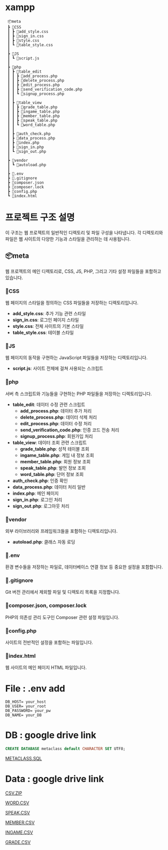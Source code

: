 # xampp


```
 📦meta 
 ┣ 📂CSS
 ┃ ┣ 📜add_style.css
 ┃ ┣ 📜sign_in.css
 ┃ ┣ 📜style.css
 ┃ ┗ 📜table_style.css
 ┃
 ┣ 📂JS
 ┃ ┗ 📜script.js
 ┃
 ┣ 📂php
 ┃ ┣ 📂table_edit
 ┃ ┃ ┣ 📜add_process.php
 ┃ ┃ ┣ 📜delete_process.php
 ┃ ┃ ┣ 📜edit_process.php
 ┃ ┃ ┣ 📜send_verification_code.php
 ┃ ┃ ┗ 📜signup_process.php
 ┃ ┃
 ┃ ┣ 📂table_view
 ┃ ┃ ┣ 📜grade_table.php
 ┃ ┃ ┣ 📜ingame_table.php
 ┃ ┃ ┣ 📜member_table.php
 ┃ ┃ ┣ 📜speak_table.php
 ┃ ┃ ┗ 📜word_table.php
 ┃ ┃
 ┃ ┣ 📜auth_check.php
 ┃ ┣ 📜data_process.php
 ┃ ┣ 📜index.php
 ┃ ┣ 📜sign_in.php
 ┃ ┗ 📜sign_out.php
 ┃ 
 ┣ 📂vendor
 ┃ ┗ 📜autoload.php
 ┃ 
 ┣ 📜.env
 ┣ 📜.gitignore
 ┣ 📜composer.json
 ┣ 📜composer.lock
 ┣ 📜config.php
 ┗ 📜index.html
```

# 프로젝트 구조 설명

이 구조는 웹 프로젝트의 일반적인 디렉토리 및 파일 구성을 나타냅니다. 각 디렉토리와 파일은 웹 사이트의 다양한 기능과 스타일을 관리하는 데 사용됩니다.

## 📦meta
웹 프로젝트의 메인 디렉토리로, CSS, JS, PHP, 그리고 기타 설정 파일들을 포함하고 있습니다.

### 📂CSS
웹 페이지의 스타일을 정의하는 CSS 파일들을 저장하는 디렉토리입니다.
- **add_style.css**: 추가 기능 관련 스타일
- **sign_in.css**: 로그인 페이지 스타일
- **style.css**: 전체 사이트의 기본 스타일
- **table_style.css**: 테이블 스타일

### 📂JS
웹 페이지의 동작을 구현하는 JavaScript 파일들을 저장하는 디렉토리입니다.
- **script.js**: 사이트 전체에 걸쳐 사용되는 스크립트

### 📂php
서버 측 스크립트와 기능들을 구현하는 PHP 파일들을 저장하는 디렉토리입니다.
- **table_edit**: 데이터 수정 관련 스크립트
  - **add_process.php**: 데이터 추가 처리
  - **delete_process.php**: 데이터 삭제 처리
  - **edit_process.php**: 데이터 수정 처리
  - **send_verification_code.php**: 인증 코드 전송 처리
  - **signup_process.php**: 회원가입 처리
- **table_view**: 데이터 조회 관련 스크립트
  - **grade_table.php**: 성적 테이블 조회
  - **ingame_table.php**: 게임 내 정보 조회
  - **member_table.php**: 회원 정보 조회
  - **speak_table.php**: 발언 정보 조회
  - **word_table.php**: 단어 정보 조회
- **auth_check.php**: 인증 확인
- **data_process.php**: 데이터 처리 일반
- **index.php**: 메인 페이지
- **sign_in.php**: 로그인 처리
- **sign_out.php**: 로그아웃 처리

### 📂vendor
외부 라이브러리와 프레임워크들을 포함하는 디렉토리입니다.
- **autoload.php**: 클래스 자동 로딩

### 📜.env
환경 변수들을 저장하는 파일로, 데이터베이스 연결 정보 등 중요한 설정을 포함합니다.

### 📜.gitignore
Git 버전 관리에서 제외할 파일 및 디렉토리 목록을 지정합니다.

### 📜composer.json, composer.lock
PHP의 의존성 관리 도구인 Composer 관련 설정 파일입니다.

### 📜config.php
사이트의 전반적인 설정을 포함하는 파일입니다.

### 📜index.html
웹 사이트의 메인 페이지 HTML 파일입니다.

# File : .env add
```.env
DB_HOST= your_host
DB_USER= your_root
DB_PASSWORD= your_pw
DB_NAME= your_DB
```

# DB : google drive link
```.sql
CREATE DATABASE metaclass default CHARACTER SET UTF8; 
```
[METACLASS.SQL](https://drive.google.com/file/d/16yQWxhwA5o9P3LN-CX1HzSg8DYgeXkyo/view?usp=sharing)

# Data : google drive link

[CSV.ZIP](https://drive.google.com/file/d/12nmInyQAST9wkF4pD_RqzmE6EuV_mubg/view?usp=sharing)

[WORD.CSV](https://drive.google.com/file/d/1uFx9eAFEpNuTpa7_fz_zOPLvgJ7J7KYS/view?usp=sharing)

[SPEAK.CSV](https://drive.google.com/file/d/1uKNTpH0CWmO_-WMyAufIk8OkG9F_GyVj/view?usp=sharing)

[MEMBER.CSV](https://drive.google.com/file/d/1yxDo4e6aO9xKGyPFj77uqm3kNzH9dQM-/view?usp=sharing)

[INGAME.CSV](https://drive.google.com/file/d/1z0MbfCKsqCSKKl9Iu8H-WNT4wDtt0jaH/view?usp=sharing)

[GRADE.CSV](https://drive.google.com/file/d/1z1VLPAPbHDxCP-nqrruRI-TQ9La4zmjG/view?usp=sharing)
